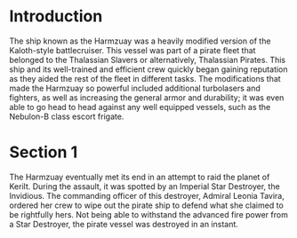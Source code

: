 # Introduction

The ship known as the Harmzuay was a heavily modified version of the Kaloth-style battlecruiser.
This vessel was part of a pirate fleet that belonged to the Thalassian Slavers or alternatively, Thalassian Pirates.
This ship and its well-trained and efficient crew quickly began gaining reputation as they aided the rest of the fleet in different tasks.
The modifications that made the Harmzuay so powerful included additional turbolasers and fighters, as well as increasing the general armor and durability; it was even able to go head to head against any well equipped vessels, such as the Nebulon-B class escort frigate.

# Section 1

The Harmzuay eventually met its end in an attempt to raid the planet of Kerilt.
During the assault, it was spotted by an Imperial Star Destroyer, the Invidious.
The commanding officer of this destroyer, Admiral Leonia Tavira, ordered her crew to wipe out the pirate ship to defend what she claimed to be rightfully hers.
Not being able to withstand the advanced fire power from a Star Destroyer, the pirate vessel was destroyed in an instant.
